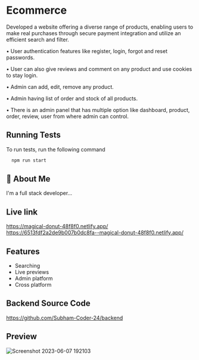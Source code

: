 
# Ecommerce

Developed a website offering a diverse range of products, enabling users to make real purchases through secure payment integration and utilize an efficient search and filter.

• User authentication features like register, login, forgot and reset passwords.

• User can also give reviews and comment on any product and use cookies to stay login.

• Admin can add, edit, remove any product.

• Admin having list of order and stock of all products.

• There is an admin panel that has multiple option like dashboard, product, order, review, user from where admin can control.



## Running Tests

To run tests, run the following command

```bash
  npm run start
```


## 🚀 About Me
I'm a full stack developer...


## Live link

https://magical-donut-48f8f0.netlify.app/
https://6513fdf2a2de9b007b0dc8fa--magical-donut-48f8f0.netlify.app/


## Features

- Searching
- Live previews
- Admin platform
- Cross platform


## Backend Source Code
https://github.com/Subham-Coder-24/backend


## Preview
![Screenshot 2023-06-07 192103](https://github.com/Subham-Coder-24/Frontend-Mern-Stack-Ecommerce/assets/85586258/9d1bd66a-8074-46d3-aef5-ed2c4466c973)

